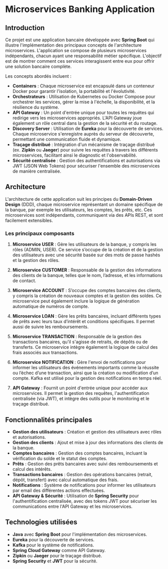# Microservices Banking Application

## Introduction

Ce projet est une application bancaire développée avec **Spring Boot** qui illustre l'implémentation des principaux concepts de l'architecture microservices. L'application se compose de plusieurs microservices indépendants, chacun ayant une responsabilité métier spécifique. L'objectif est de montrer comment ces services interagissent entre eux pour offrir une solution bancaire complète.

Les concepts abordés incluent :

- **Containers** : Chaque microservice est encapsulé dans un conteneur Docker pour garantir l'isolation, la portabilité et l'évolutivité.
- **Orchestrateurs** : Utilisation de Kubernetes ou Docker Compose pour orchestrer les services, gérer la mise à l'échelle, la disponibilité, et la résilience du système.
- **API Gateway** : Un point d'entrée unique pour toutes les requêtes qui redirige vers les microservices appropriés. L'API Gateway joue également un rôle central dans la gestion de la sécurité et du routage.
- **Discovery Server** : Utilisation de **Eureka** pour la découverte de services. Chaque microservice s'enregistre auprès du serveur de découverte, permettant une communication fluide et dynamique.
- **Traçage distribué** : Intégration d'un mécanisme de traçage distribué (ex. **Zipkin** ou **Jaeger**) pour suivre les requêtes à travers les différents microservices, facilitant ainsi le diagnostic et l'observabilité.
- **Sécurité centralisée** : Gestion des authentifications et autorisations via JWT (JSON Web Tokens) pour sécuriser l'ensemble des microservices de manière centralisée.

## Architecture

L'architecture de cette application suit les principes du **Domain-Driven Design** (DDD), chaque microservice représentant un domaine spécifique de la banque, par exemple les utilisateurs, les comptes, les prêts, etc. Ces microservices sont indépendants, communiquent via des APIs REST, et sont facilement extensibles.

### Les principaux composants

1. **Microservice USER** : Gère les utilisateurs de la banque, y compris les rôles (ADMIN, USER). Ce service s’occupe de la création et de la gestion des utilisateurs avec une sécurité basée sur des mots de passe hashés et la gestion des rôles.

2. **Microservice CUSTOMER** : Responsable de la gestion des informations des clients de la banque, telles que le nom, l’adresse, et les informations de contact.

3. **Microservice ACCOUNT** : S’occupe des comptes bancaires des clients, y compris la création de nouveaux comptes et la gestion des soldes. Ce microservice peut également inclure la logique de génération automatique de numéros de compte.

4. **Microservice LOAN** : Gère les prêts bancaires, incluant différents types de prêts avec leurs taux d’intérêt et conditions spécifiques. Il permet aussi de suivre les remboursements.

5. **Microservice TRANSACTION** : Responsable de la gestion des transactions bancaires, qu'il s'agisse de retraits, de dépôts ou de transferts. Ce microservice intègre également la logique de calcul des frais associés aux transactions.

6. **Microservice NOTIFICATION** : Gère l'envoi de notifications pour informer les utilisateurs des événements importants comme la réussite ou l’échec d’une transaction, ainsi que la création ou modification d’un compte. Kafka est utilisé pour la gestion des notifications en temps réel.

7. **API Gateway** : Fournit un point d'entrée unique pour accéder aux microservices. Il permet la gestion des requêtes, l'authentification centralisée (via JWT), et intègre des outils pour le monitoring et le traçage distribué.

## Fonctionnalités principales

- **Gestion des utilisateurs** : Création et gestion des utilisateurs avec rôles et autorisations.
- **Gestion des clients** : Ajout et mise à jour des informations des clients de la banque.
- **Comptes bancaires** : Gestion des comptes bancaires, incluant la vérification du solde et le statut des comptes.
- **Prêts** : Gestion des prêts bancaires avec suivi des remboursements et calcul des intérêts.
- **Transactions bancaires** : Gestion des opérations bancaires (retrait, dépôt, transfert) avec calcul automatique des frais.
- **Notifications** : Système de notifications pour informer les utilisateurs par email des différentes actions effectuées.
- **API Gateway & Sécurité** : Utilisation de **Spring Security** pour l'authentification centralisée, avec des tokens JWT pour sécuriser les communications entre l'API Gateway et les microservices.

## Technologies utilisées

- **Java** avec **Spring Boot** pour l'implémentation des microservices.
- **Eureka** pour la découverte de services.
- **Kafka** pour le système de notifications.
- **Spring Cloud Gateway** comme API Gateway.
- **Zipkin** ou **Jaeger** pour le traçage distribué.
- **Spring Security** et **JWT** pour la sécurité.

   
